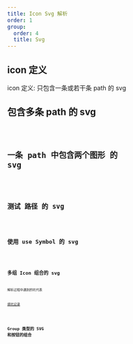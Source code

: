 ```yaml
---
title: Icon Svg 解析
order: 1
group:
  order: 4
  title: Svg
---
```


## icon 定义

icon 定义: 只包含一条或若干条 path 的 svg

## 包含多条 path 的 svg

<code src="./demos/SvgMutliPath.tsx" />

## 一条 path 中包含两个图形 的 svg

<code src="./demos/SvgPathGroup.tsx" />

## 测试 路径 的 svg

<code src="./demos/SvgTest.tsx" />

## 使用 use Symbol 的 svg

<code src="./demos/SvgUseSymbol.tsx" />

## 多组 Icon 组合的 svg

解析过程中遇到的坑代表

[填坑记录](https://www.yuque.com/design-engineering/sketch-dev/ib5htf)

<code src="./demos/Icons.tsx" />

## Group 类型的 SVG 和按钮的组合

<code src="./demos/SvgGroup.tsx" />
